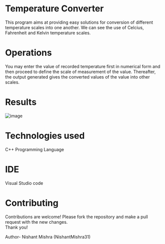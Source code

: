 # Temperature Converter
This program aims at providing easy solutions for conversion of different temperature scales into one another. We can see the use of Celcius, Fahrenheit and Kelvin temperature scales. 
# Operations
You may enter the value of recorded temperature first in numerical form and then proceed to define the scale of measurement of the value. Thereafter, the output generated gives the converted values of the value into other scales.
# Results </br>
![image](https://github.com/NishantMishra31/Temperature-Converter/assets/120325227/9532beaf-81b7-45d8-affb-75ab4a8de633) </br>
# Technologies used
C++ Programming Language
# IDE
Visual Studio code
# Contributing
Contributions are welcome! Please fork the repository and make a pull request with the new changes. </br>
Thank you! </br>

Author- Nishant Mishra (NishantMishra31)
